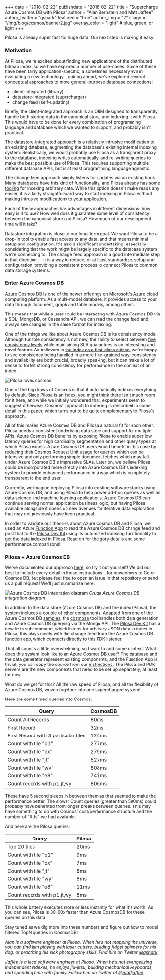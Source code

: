 +++
date = "2018-02-22"
publishdate = "2018-02-22"
title = "Supercharge Azure Cosmos DB with Pilosa"
author = "Alan Bernstein and Matt Jaffee"
author_twitter = "gsnark"
featured = "true"
author_img = "2"
image = "/img/blog/cosmos/banner2.jpg"
overlay_color = "light" # blue, green, or light
+++

Pilosa is already super fast for huge data. Our next step is making it easy.

<!--more-->

### Motivation

At Pilosa, we're excited about finding new applications of the distributed bitmap index, so we have explored a number of use-cases. Some of these have been fairly application-specific, a sometimes necessary evil in evaluating a new technology. Looking ahead, we've explored several conceptual approaches to more general-purpose database connections:

- client-integrated (library)
- datastore-integrated (supercharger)
- change feed (self-updating)

Briefly, the client-integrated approach is an ORM designed to transparently handle both storing data in the canonical store, and indexing it with Pilosa. This would have to be done for every combination of programming language and database which we wanted to support, and probably isn't practical. 

The datastore-integrated approach is a relatively intrusive modification to an
existing database, augmenting the database's existing internal indexing system.
Realistically, we would probably use Pilosa as a transparent proxy to the
database, indexing writes automatically, and re-writing queries to make the best
possible use of Pilosa. This requires supporting multiple different database
APIs, but is at least programming language agnostic.

The change feed approach simply listens for updates via an existing hook. 
Many databases have this kind of functionality, and Pilosa already has some [tooling](https://github.com/pilosa/pdk)
for indexing arbitrary data. 
While this option doesn't make reads any easier, 
it is a fairly straightforward way to start indexing in Pilosa without making 
intrusive modifications to your application.

Each of these approaches has advantages in different dimensions: how easy is it
to use? How well does it guarantee some level of consistency between the
canonical store and Pilosa? How much of our development time will it take?

Datastore integration is close to our long-term goal. 
We want Pilosa to be a drop-in tool to enable fast access to any data, 
and that means minimal setup and configuration. 
It's also a significant undertaking, 
especially considering that the work might be largely specific to the database system we're connecting to. 
The change feed approach is a good intermediate step in that direction — 
it is a way to reduce, or at least standardize, setup and configuration, 
providing a consistent process to connect Pilosa to common data storage systems.

### Enter Azure Cosmos DB

Azure Cosmos DB is one of the newer offerings on Microsoft's Azure cloud computing platform. As a multi-model database, it provides access to your data through document, graph and table models, among others.

This means that while a user could be interacting with Azure Cosmos DB via a SQL, MongoDB, or Cassandra API, we can read the change feed and always see changes in the same format for indexing.

One of the things we like about Azure Cosmos DB is its consistency model. Although tunable consistency is not new, the ability to select between [five consistency levels](https://docs.microsoft.com/en-us/azure/cosmos-db/consistency-levels#consistency-levels) while maintaining SLA guarantees is an interesting and novel feature. As believers in [the index as a first-class citizen](https://www.pilosa.com/blog/oscon-2017-recap-the-index-as-a-first-class-citizen/), we're happy to see consistency being handled in a more fine-grained way: consistency and availability are both crucial, broadly speaking, but it can make a lot of sense to forfeit strong consistency for performance in the context of an index.

![Pilosa loves cosmos](/img/blog/cosmos/banner.jpg)

One of the big draws of Cosmos is that it automatically indexes everything by default. Since Pilosa is an index, you might think there isn't much room for it here, and while we initially wondered that, experiments seem to suggest otherwise. Cosmos' approach to indexing is described in some detail in this [paper](http://www.vldb.org/pvldb/vol8/p1668-shukla.pdf), which turns out to be quite complementary to Pilosa's approach.

All of this makes Azure Cosmos DB and Pilosa a natural fit for each other. Pilosa needs a consistent underlying data store and support for multiple APIs. Azure Cosmos DB benefits by exposing Pilosa to enable super low latency queries for high cardinality segmentation and other query types at which Pilosa excels. Azure Cosmos DB users would benefit in this case by reducing their Cosmos Request Unit usage for queries which can be intensive and only performing simple document fetches which may fall under Azure Cosmos DB's impressive SLAs. Later on, we believe Pilosa could be incorporated more directly into Azure Cosmos DB's indexing system to provide enhanced performance in a way which is completely transparent to the end user.

Currently, we imagine deploying Pilosa into existing software stacks using Azure Cosmos DB, and using Pilosa to help power ad-hoc queries as well as data science and machine learning applications. Azure Cosmos DB can continue serving normal application business logic, but having Pilosa available alongside it opens up new avenues for iterative data exploration that may not previously have been practical.

In order to validate our theories about Azure Cosmos DB and Pilosa, we used an Azure [Function App](https://docs.microsoft.com/en-us/azure/azure-functions/functions-reference#function-app) to read the Azure Cosmos DB change feed and post that to the [Pilosa Dev Kit](https://github.com/pilosa/pdk) using its automated indexing functionality to get the data indexed in Pilosa. Read on for the gory details and some performance comparisons!

### Pilosa + Azure Cosmos DB

We've documented our approach [here](https://github.com/pilosa/cosmosa), so try it out yourself! We did our best to include every detail in those instructions - for newcomers to Go or Cosmos DB, but please feel free to open an issue in that repository or send us a pull request! We'll just summarize here.

![Azure Cosmos DB integration diagram](/img/blog/cosmos/cosmos-integration-diagram.png)
*Crude Azure Cosmos DB integration diagram*

In addition to the data store (Azure Cosmos DB) and the index (Pilosa), the system includes a couple of other components. Adapted from one of the Azure Cosmos DB [samples](https://github.com/Azure-Samples/azure-cosmos-db-mongodb-golang-getting-started), the [cosmosa](https://github.com/pilosa/cosmosa) tool handles both data generation and Azure Cosmos DB querying via the Mongo API. The [Pilosa Dev Kit](https://github.com/pilosa/pdk) has a new `http` subcommand, which listens for arbitrary JSON data to index in Pilosa; this plays nicely with the change feed from the Azure Cosmos DB function app, which connects directly to this PDK listener.

That all sounds a little overwhelming, so I want to add some context. What does this system look like to an Azure Cosmos DB user? The database and the data generator represent existing components, and the Function App is trivial; you can copy the source from our [instructions](https://github.com/pilosa/cosmosa#create-a-function-app-to-process-the-cosmosdb-change-feed). The Pilosa and PDK servers are the new components that need to be set up separately, at least for now.

What do we get for this? All the raw speed of Pilosa, and all the flexibility of Azure Cosmos DB, woven together into one supercharged system! 

Here are some timed queries into Cosmos:

| Query                                | CosmosDB      |
| -------------                        | ------------- |
| Count All Records                    | 80ms          |
| First Record                         | 32ms          |
| First Record with 3 particular tiles | 124ms         |
| Count with tile "p1"                 | 277ms         |
| Count with tile "bx"                 | 279ms         |
| Count with tile "jt"                 | 527ms         |
| Count with tile "wy"                 | 808ms         |
| Count with tile "e8"                 | 741ms         |
| Count records with p1,jt,wy          | 806ms         |

These have 5 second sleeps in between them as that seemed to make the performance better. The slower Count queries (greater than 500ms) could probably have benefited from longer breaks between queries. 
This may have something to do with Cosmos' cost/performance structure and the number of "RUs" we had available.

And here are the Pilosa queries:

| Query                                | Pilosa        |
| -------------                        | ------------- |
| Top 20 tiles                         | 20ms          |
| Count with tile "p1"                 | 9ms           |
| Count with tile "bx"                 | 7ms           |
| Count with tile "jt"                 | 8ms           |
| Count with tile "wy"                 | 8ms           |
| Count with tile "e8"                 | 11ms          |
| Count records with p1,jt,wy          | 8ms           |

This whole battery executes more or less instantly for what it's worth. As you can see, Pilosa is 30-60x faster than Azure CosmosDB for these queries on this data.

Stay tuned as we dig more into these numbers and figure out how to model filtered TopN queries in CosmosDB!

_Alan is a software engineer at Pilosa. When he’s not mapping the universe, you can find him playing with laser cutters, building fidget spinners for his dog, or practicing his sick photography skills. Find him on Twitter [@gsnark](https://twitter.com/gsnark)._

_Jaffee is a lead software engineer at Pilosa. When he’s not evangelizing independent indexes, he enjoys jiu-jitsu, building mechanical keyboards, and spending time with family. Follow him on Twitter at [@mattjaffee](https://twitter.com/mattjaffee?lang=en)._


